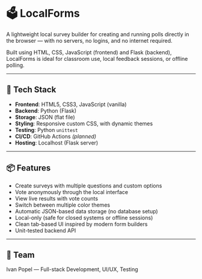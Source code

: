 # 🗳️ LocalForms

A lightweight local survey builder for creating and running polls directly in the browser — with no servers, no logins, and no internet required.

Built using HTML, CSS, JavaScript (frontend) and Flask (backend), LocalForms is ideal for classroom use, local feedback sessions, or offline polling.

---

## 🚀 Tech Stack

- **Frontend**: HTML5, CSS3, JavaScript (vanilla)
- **Backend**: Python (Flask)
- **Storage**: JSON (flat file)
- **Styling**: Responsive custom CSS, with dynamic themes
- **Testing**: Python `unittest`
- **CI/CD**: GitHub Actions *(planned)*
- **Hosting**: Localhost (Flask server)

---

## 📦 Features

- Create surveys with multiple questions and custom options  
- Vote anonymously through the local interface  
- View live results with vote counts  
- Switch between multiple color themes  
- Automatic JSON-based data storage (no database setup)  
- Local-only (safe for closed systems or offline sessions)  
- Clean tab-based UI inspired by modern form builders  
- Unit-tested backend API

---

## 👥 Team

Ivan Popel — Full-stack Development, UI/UX, Testing
